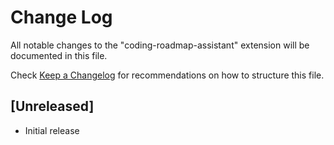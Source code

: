 # Change Log

All notable changes to the "coding-roadmap-assistant" extension will be documented in this file.

Check [Keep a Changelog](http://keepachangelog.com/) for recommendations on how to structure this file.

## [Unreleased]

- Initial release
